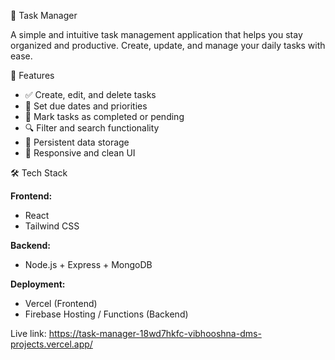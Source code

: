 📝 Task Manager

A simple and intuitive task management application that helps you stay organized and productive. Create, update, and manage your daily tasks with ease.

🚀 Features

- ✅ Create, edit, and delete tasks
- 📅 Set due dates and priorities
- 📌 Mark tasks as completed or pending
- 🔍 Filter and search functionality
- 💾 Persistent data storage
- 🎨 Responsive and clean UI

🛠️ Tech Stack

**Frontend:**
- React 
- Tailwind CSS 

**Backend:**
- Node.js + Express + MongoDB

**Deployment:**
- Vercel (Frontend)
- Firebase Hosting / Functions (Backend)

Live link: https://task-manager-18wd7hkfc-vibhooshna-dms-projects.vercel.app/
